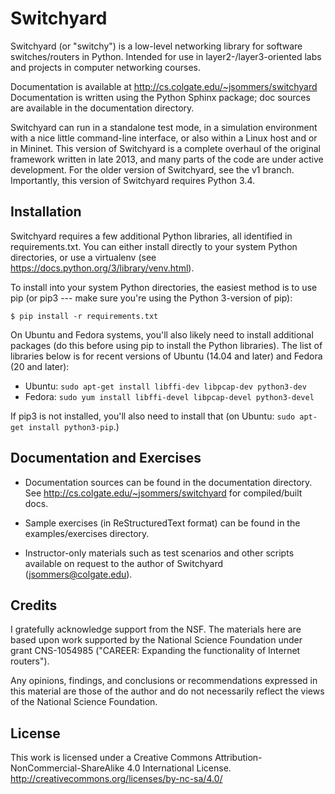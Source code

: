 Switchyard
==========

Switchyard (or "switchy") is a low-level networking library for software switches/routers in Python.  Intended for use in layer2-/layer3-oriented labs and projects in computer networking courses.

Documentation is available at http://cs.colgate.edu/~jsommers/switchyard
Documentation is written using the Python Sphinx package; doc sources are
available in the documentation directory.  

Switchyard can run in a standalone test mode, in a simulation environment with a nice little command-line interface, or also within a Linux host and or in Mininet.  This version of Switchyard is a complete overhaul of the original framework written in late 2013, and many parts of the code are under active development.  For the older version of Switchyard, see the v1 branch.  Importantly, this version of Switchyard requires Python 3.4.

Installation
------------

Switchyard requires a few additional Python libraries, all identified in requirements.txt.  You can either install directly to your system Python directories, or use a virtualenv (see https://docs.python.org/3/library/venv.html).  

To install into your system Python directories, the easiest method is to use pip (or pip3 --- make sure you're using the Python 3-version of pip):

    $ pip install -r requirements.txt

On Ubuntu and Fedora systems, you'll also likely need to install additional packages (do this before using pip to install the Python libraries).  The list of libraries below is for recent versions of Ubuntu (14.04 and later) and Fedora (20 and later):

 * Ubuntu: `sudo apt-get install libffi-dev libpcap-dev python3-dev`
 * Fedora: `sudo yum install libffi-devel libpcap-devel python3-devel`

If pip3 is not installed, you'll also need to install that (on Ubuntu: `sudo apt-get install python3-pip`.)

Documentation and Exercises
---------------------------
 
 * Documentation sources can be found in the documentation directory.  See
   http://cs.colgate.edu/~jsommers/switchyard for compiled/built docs.

 * Sample exercises (in ReStructuredText format) can be found in the
   examples/exercises directory.  

 * Instructor-only materials such as test scenarios and other scripts
   available on request to the author of Switchyard (jsommers@colgate.edu).

Credits
-------

I gratefully acknowledge support from the NSF.  The materials here are
based upon work supported by the National Science Foundation under
grant CNS-1054985 ("CAREER: Expanding the functionality of Internet
routers").

Any opinions, findings, and conclusions or recommendations expressed
in this material are those of the author and do not necessarily
reflect the views of the National Science Foundation.

License
-------

This work is licensed under a Creative Commons Attribution-NonCommercial-ShareAlike 4.0 International License. 
http://creativecommons.org/licenses/by-nc-sa/4.0/
